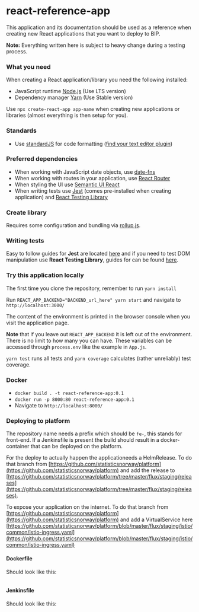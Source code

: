 # react-reference-app
This application and its documentation should be used as a reference when creating new React applications that you want to 
deploy to BIP.

**Note:** Everything written here is subject to heavy change during a testing process.

### What you need
When creating a React application/library you need the following installed: 
* JavaScript runtime [Node.js](https://nodejs.org/en/) (Use LTS version)
* Dependency manager [Yarn](https://yarnpkg.com/en/) (Use Stable version)

Use `npx create-react-app app-name` when creating new applications or libraries (almost everything is then setup for you).

### Standards
* Use [standardJS](https://standardjs.com/) for code formatting ([find your text editor plugin](https://standardjs.com/#are-there-text-editor-plugins))

### Preferred dependencies
* When working with JavaScript date objects, use [date-fns](https://date-fns.org/)
* When working with routes in your application, use [React Router](https://reacttraining.com/react-router/web/guides/quick-start)
* When styling the UI use [Semantic UI React](https://react.semantic-ui.com/)
* When writing tests use [Jest](https://jestjs.io/en/) (comes pre-installed when creating application) and [React Testing Library](https://testing-library.com/react)

### Create library
Requires some configuration and bundling via [rollup.js](https://rollupjs.org/guide/en).

### Writing tests
Easy to follow guides for **Jest** are located [here](https://jestjs.io/docs/en/tutorial-react) and if you need to test
DOM manipulation use **React Testing Library**, guides for can be found [here](https://testing-library.com/docs/react-testing-library/intro).

### Try this application locally
The first time you clone the repository, remember to run `yarn install`

Run `REACT_APP_BACKEND="BACKEND_url_here" yarn start` and navigate to `http://localhost:3000/`

The content of the environment is printed in the browser console when you visit the application page.

**Note** that if you leave out `REACT_APP_BACKEND` it is left out of the environment. There is no limit to how many you can have.
These variables can be accessed through `process.env` like the example in `App.js`.

`yarn test` runs all tests and `yarn coverage` calculates (rather unreliably) test coverage.

### Docker
- `docker build . -t react-reference-app:0.1`
- `docker run -p 8000:80 react-reference-app:0.1`
- Navigate to `http://localhost:8000/`

### Deploying to platform
The repository name needs a prefix which should be `fe-`, this stands for front-end. If a Jenkinsfile is present the 
build should result in a docker-container that can be deployed on the platform. 

For the deploy to actually happen the applicationeeds a HelmRelease. To do that branch from 
[https://github.com/statisticsnorway/platform](https://github.com/statisticsnorway/platform) and add the release to 
[https://github.com/statisticsnorway/platform/tree/master/flux/staging/releases](https://github.com/statisticsnorway/platform/tree/master/flux/staging/releases).

To expose your application on the internet. To do that branch from [https://github.com/statisticsnorway/platform](https://github.com/statisticsnorway/platform) 
and add a VirtualService here [https://github.com/statisticsnorway/platform/blob/master/flux/staging/istio/common/istio-ingress.yaml](https://github.com/statisticsnorway/platform/blob/master/flux/staging/istio/common/istio-ingress.yaml)

#### Dockerfile
Should look like this:
```

```

#### Jenkinsfile
Should look like this:
```

```
